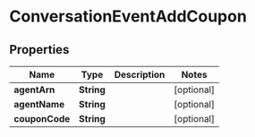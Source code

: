 

# ConversationEventAddCoupon


## Properties

| Name | Type | Description | Notes |
|------------ | ------------- | ------------- | -------------|
|**agentArn** | **String** |  |  [optional] |
|**agentName** | **String** |  |  [optional] |
|**couponCode** | **String** |  |  [optional] |



